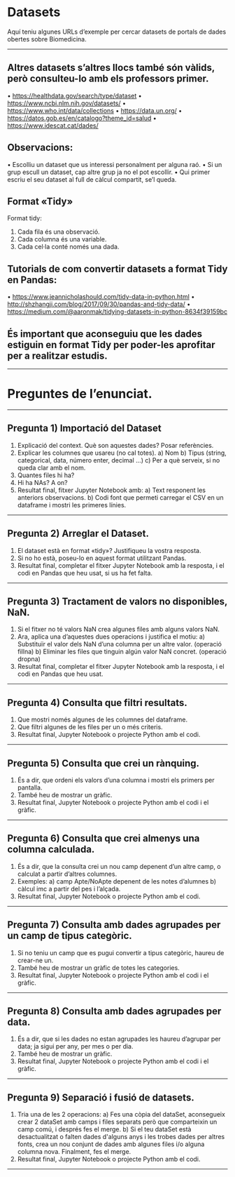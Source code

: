 
# Datasets

Aquí teniu algunes URLs d’exemple per cercar datasets de portals de dades
obertes sobre Biomedicina.

---

## Altres datasets s’altres llocs també són vàlids, però consulteu-lo amb els professors primer.
• https://healthdata.gov/search/type/dataset
• https://www.ncbi.nlm.nih.gov/datasets/
• https://www.who.int/data/collections
• https://data.un.org/
• https://datos.gob.es/en/catalogo?theme_id=salud
• https://www.idescat.cat/dades/

## Observacions:
• Escolliu un dataset que us interessi personalment per alguna raó.
• Si un grup escull un dataset, cap altre grup ja no el pot escollir.
• Qui primer escriu el seu dataset al full de càlcul compartit, se’l queda.

## Format «Tidy»
   Format tidy:
1. Cada fila és una observació.
2. Cada columna és una variable.
3. Cada cel·la conté només una dada.

## Tutorials de com convertir datasets a format Tidy en Pandas:
• https://www.jeannicholashould.com/tidy-data-in-python.html
• http://shzhangji.com/blog/2017/09/30/pandas-and-tidy-data/
• https://medium.com/@aaronmak/tidying-datasets-in-python-8634f39159bc

## És important que aconseguiu que les dades estiguin en format Tidy per poder-les aprofitar per a realitzar estudis.

---

# Preguntes de l’enunciat.

---

## Pregunta 1) Importació del Dataset
1. Explicació del context. Què son aquestes dades? Posar referències.
2. Explicar les columnes que usareu (no cal totes).
a) Nom
b) Tipus (string, categorical, data, número enter, decimal ...)
c) Per a què serveix, si no queda clar amb el nom.
3. Quantes files hi ha?
4. Hi ha NAs? A on?
5. Resultat final, fitxer Jupyter Notebook amb:
a) Text responent les anteriors observacions.
b) Codi font que permeti carregar el CSV en un dataframe i mostri les primeres línies.
---

## Pregunta 2) Arreglar el Dataset.
1. El dataset està en format «tidy»? Justifiqueu la vostra resposta.
2. Si no ho està, poseu-lo en aquest format utilitzant Pandas.
3. Resultat final, completar el fitxer Jupyter Notebook amb la resposta, i el codi en
Pandas que heu usat, si us ha fet falta.

---

## Pregunta 3) Tractament de valors no disponibles, NaN.
1. Si el fitxer no té valors NaN crea algunes files amb alguns valors NaN.
2. Ara, aplica una d’aquestes dues operacions i justifica el motiu:
a) Substituïr el valor dels NaN d’una columna per un altre valor. (operació fillna)
b) Eliminar les files que tinguin algún valor NaN concret. (operació dropna)
3. Resultat final, completar el fitxer Jupyter Notebook amb la resposta, i el codi en
Pandas que heu usat.

---

## Pregunta 4) Consulta que filtri resultats.
1. Que mostri només algunes de les columnes del dataframe.
2. Que filtri algunes de les files per un o més criteris.
3. Resultat final, Jupyter Notebook o projecte Python amb el codi.

---

## Pregunta 5) Consulta que crei un rànquing.
1. És a dir, que ordeni els valors d’una columna i mostri els primers per pantalla.
2. També heu de mostrar un gràfic.
3. Resultat final, Jupyter Notebook o projecte Python amb el codi i el gràfic.


---

## Pregunta 6) Consulta que crei almenys una columna calculada.
1. És a dir, que la consulta crei un nou camp depenent d’un altre camp, o calculat a partir
d’altres columnes.
2. Exemples:
a) camp Apte/NoApte depenent de les notes d’alumnes
b) càlcul imc a partir del pes i l’alçada.
3. Resultat final, Jupyter Notebook o projecte Python amb el codi.


---

## Pregunta 7) Consulta amb dades agrupades per un camp de tipus categòric.
1. Si no teniu un camp que es pugui convertir a tipus categòric, haureu de crear-ne un.
2. També heu de mostrar un gràfic de totes les categories.
3. Resultat final, Jupyter Notebook o projecte Python amb el codi i el gràfic.


---

## Pregunta 8) Consulta amb dades agrupades per data.
1. És a dir, que si les dades no estan agrupades les haureu d’agrupar per data; ja sigui per
any, per mes o per dia.
2. També heu de mostrar un gràfic.
3. Resultat final, Jupyter Notebook o projecte Python amb el codi i el gràfic.


---

## Pregunta 9) Separació i fusió de datasets.
1. Tria una de les 2 operacions:
a) Fes una còpia del dataSet, aconsegueix crear 2 dataSet amb camps i files separats
però que comparteixin un camp comú, i després fes el merge.
b) Si el teu dataSet està desactualitzat o falten dades d'alguns anys i les trobes dades per
altres fonts, crea un nou conjunt de dades amb algunes files i/o alguna columna nova.
Finalment, fes el merge.
2. Resultat final, Jupyter Notebook o projecte Python amb el codi.

---
